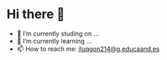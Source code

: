 ### <h1>Hi there 👋</h1>

- 🔭 I’m currently studing on ...
- 🌱 I’m currently learning ...
- 📫 How to reach me: jluqgon214@g.educaand.es

